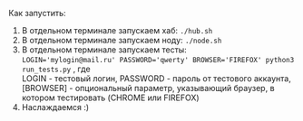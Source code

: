 Как запустить:
1. В отдельном терминале запускаем хаб: `./hub.sh`
2. В отдельном терминале запускаем ноду: `./node.sh`
3. В отдельном терминале запускаем тесты:  
`LOGIN='mylogin@mail.ru' PASSWORD='qwerty' BROWSER='FIREFOX' python3 run_tests.py`  , где  
LOGIN - тестовый логин, 
PASSWORD - пароль от тестового аккаунта,
[BROWSER] - опциональный параметр, указывающий браузер, в котором тестировать (CHROME или FIREFOX)
4. Наслаждаемся :) 
